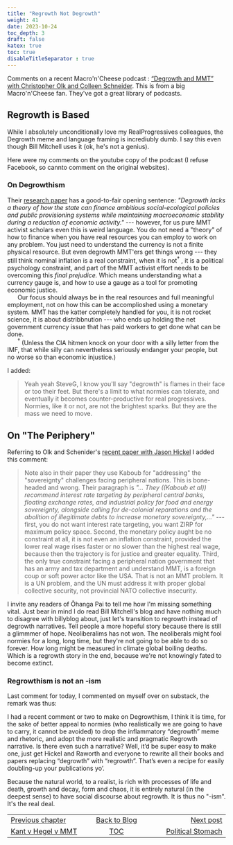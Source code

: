 ```yaml
---
title: "Regrowth Not Degrowth"
weight: 41
date: 2023-10-24
toc_depth: 3
draft: false
katex: true
toc: true
disableTitleSeparator : true
---
```

 
Comments on a recent Macro'n'Cheese podcast :
[“Degrowth and MMT” with Christopher Olk and Colleen Schneider](https://www.youtube.com/watch?v=jqiFX3MVtGo). This is from a big Macro'n'Cheese fan. 
They've got a great library of podcasts.

## Regrowth is Based

While I absolutely unconditionally love my RealProgressives colleagues, the Degrowth meme and language framing is incrediubly dumb. I say this even 
though Bill Mitchell uses it (ok, he's not a genius).

Here were my comments on the youtube copy of the podcast (I refuse Facebook, 
so cannto comment on the original websites).


### On Degrowthism

Their 
[research paper](https://doi.org/10.1016/j.ecolecon.2023.107968) 
has a good-to-fair opening sentence: _"Degrowth lacks a theory of how the state can finance ambitious social-ecological policies and public provisioning systems while maintaining macroeconomic stability during a reduction of economic activity."_ --- however, for us pure MMT activist scholars even this 
is weird language. You do not need a "theory" of how to finance when you 
have real resources you can employ to work on any problem. You just need to 
understand the currency is not a finite physical resource. But even degrowth 
MMT'ers get things wrong --- they still think nominal inflation is a real constraint, when it is not${}^\dagger$ , it is a political psychology 
constraint, and part of the MMT activist effort needs to be overcoming 
this *_final prejudice._* Which means understanding what a currency gauge is, 
and how to use a gauge as a tool for promoting economic justice.   
&nbsp;&nbsp;&nbsp;&nbsp;&nbsp;&nbsp;Our focus should always be in the real 
resources and full meaningful employment, not on how this can be accomplioshed 
using a monetary system. MMT has the katter completely handled for you, it is 
not rocket science, it is about distribbnution --- who ends up holding the 
net government currency issue that has paid workers to get done what can 
be done.   
&nbsp;&nbsp;&nbsp;&nbsp;&nbsp;&nbsp;${}^\dagger$ (Unless the CIA hitmen knock 
on your door with a silly letter from the IMF, that while silly can 
nevertheless seriously endanger your people, but no worse so than economic 
injustice.)

I added:

> Yeah yeah SteveG, I know you'll say "degrowth" is flames in their face or 
too their feet. But there's a limit to what normies can tolerate, and 
eventually it becomes counter-productive for real progressives. Normies, 
like it or not, are not the brightest sparks. But they are the mass we 
need to move.


## On "The Periphery"

Referring to Olk and Schenider's 
[recent paper with Jason Hickel](https://doi.org/10.1016/j.ecolecon.2023.107968) 
I added this comment:

> Note also in their paper they use Kaboub for "addressing" the "sovereignty" 
challenges facing peripheral nations. This is bone-headed and wrong. Their 
paragraph is 
*"... They ((Kaboub et al)) recommend interest rate targeting by peripheral central banks, floating exchange rates, and industrial policy for food and energy sovereignty, alongside calling for de-colonial reparations and the abolition of illegitimate debts to increase monetary sovereignty,..."*
--- first, you do not want interest rate targeting, you want ZIRP for 
maximum policy space. Second, the monetary policy aught be no constraint at 
all, it is not even an inflation constraint, provided the lower real wage 
rises faster or no slower than the highest real wage, because then the 
trajectory is for justice and greater equality.  Third, the only true 
constraint facing a peripheral nation government that has an army and tax 
department and understand MMT, is a foreign coup or soft power actor like 
the USA. That is not an MMT problem. It is a UN problem, and the UN must 
address it with proper global collective security, not provincial NATO 
collective insecurity.

I invite any readers of Ōhanga Pai to tell me how I'm missing something 
vital. Just bear in mind I do read Bill Mitchell's blog and have nothing 
much to disagree with billyblog about, just let's transition to regrowth 
instead of degrowth narratives. Tell people a more hopeful story because 
there is still a glimmmer of hope. Neoliberalims has not won. The 
neoliberals might fool normies for a long, long time, but they're not going 
to be able to do so forever. How long might be measured in climate global 
boiling deaths. Which is a regrowth story in the end, because we're not 
knowingly fated to become extinct.


### Regrowthism is not an -ism

Last comment for today, I commented on myself over on substack, the remark 
was thus:

I had a recent comment or two to make on Degrowthism, I think it is time, 
for the sake of better appeal to normies (who realistically we are going to 
have to carry, it cannot be avoided) to drop the inflammatory “degrowth” meme 
and rhetoric, and adopt the more realistic and pragmatic Regrowth narrative. 
Is there even such a  narrative? Well, it’d be super easy to make one, just 
get Hickel and Raworth and everyone to rewrite all their books and 
papers replacing “degrowth” with “regrowth”. That’s even a recipe for 
easily doubling-up your publications yo’.

Because the natural world, to a realist, is rich with processes of life 
and death, growth and decay, form and chaos, it is entirely natural (in 
the deepest sense) to have social discourse about regrowth. It is thus no 
"-ism". It's the real deal.


<table style="border-collapse: collapse; border=0;">
    <colgroup>
       <col span="1" style="width: 25%;">
       <col span="1" style="width: 15%;">
       <col span="1" style="width: 25%;">
    </colgroup>
<tr style="border: 1px solid color:#0f0f0f;">
<td style="border: 1px solid color:#0f0f0f;"><a href="../38_kant_v_hegel_v_mmm">Previous chapter</a></td>
<td style="border: 1px solid color:#0f0f0f; text-align:center;">
<a href="../">Back to Blog</a></td>
<td style="border: 1px solid color:#0f0f0f; text-align:right;">
<a href="../41_politicalstomach">Next post</a></td>
</tr>
<tr style="border: 1px solid color:#0f0f0f;">
<td style="border: 1px solid color:#0f0f0f;">
<a href="../38_kant_v_hegel_v_mmm">Kant v Hegel v MMT</a></td>
<td style="border: 1px solid color:#0f0f0f; text-align:center;">
<a href="../">TOC</a></td>
<td style="border: 1px solid color:#0f0f0f; text-align:right;">
<a href="../41_politicalstomach">Political Stomach</a></td>
</tr>
</table>


